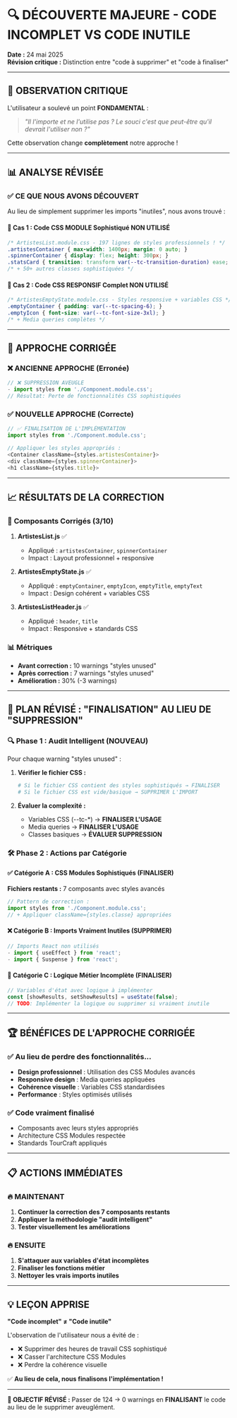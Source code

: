 # 🔍 DÉCOUVERTE MAJEURE - CODE INCOMPLET VS CODE INUTILE

**Date :** 24 mai 2025  
**Révision critique :** Distinction entre "code à supprimer" et "code à finaliser"

---

## 🚨 OBSERVATION CRITIQUE

L'utilisateur a soulevé un point **FONDAMENTAL** : 

> *"Il l'importe et ne l'utilise pas ? Le souci c'est que peut-être qu'il devrait l'utiliser non ?"*

Cette observation change **complètement** notre approche !

---

## 📊 ANALYSE RÉVISÉE

### ✅ **CE QUE NOUS AVONS DÉCOUVERT**

Au lieu de simplement supprimer les imports "inutiles", nous avons trouvé :

#### 🎯 **Cas 1 : Code CSS MODULE Sophistiqué NON UTILISÉ**
```css
/* ArtistesList.module.css - 197 lignes de styles professionnels ! */
.artistesContainer { max-width: 1400px; margin: 0 auto; }
.spinnerContainer { display: flex; height: 300px; }
.statsCard { transition: transform var(--tc-transition-duration) ease; }
/* + 50+ autres classes sophistiquées */
```

#### 🎯 **Cas 2 : Code CSS RESPONSIF Complet NON UTILISÉ**
```css
/* ArtistesEmptyState.module.css - Styles responsive + variables CSS */
.emptyContainer { padding: var(--tc-spacing-6); }
.emptyIcon { font-size: var(--tc-font-size-3xl); }
/* + Media queries complètes */
```

---

## 🔄 APPROCHE CORRIGÉE

### ❌ **ANCIENNE APPROCHE (Erronée)**
```javascript
// ❌ SUPPRESSION AVEUGLE
- import styles from './Component.module.css';
// Résultat: Perte de fonctionnalités CSS sophistiquées
```

### ✅ **NOUVELLE APPROCHE (Correcte)**
```javascript
// ✅ FINALISATION DE L'IMPLÉMENTATION
import styles from './Component.module.css';

// Appliquer les styles appropriés :
<Container className={styles.artistesContainer}>
<div className={styles.spinnerContainer}>
<h1 className={styles.title}>
```

---

## 📈 RÉSULTATS DE LA CORRECTION

### 🎯 **Composants Corrigés (3/10)**
1. **ArtistesList.js** ✅ 
   - Appliqué : `artistesContainer`, `spinnerContainer`
   - Impact : Layout professionnel + responsive

2. **ArtistesEmptyState.js** ✅
   - Appliqué : `emptyContainer`, `emptyIcon`, `emptyTitle`, `emptyText`
   - Impact : Design cohérent + variables CSS

3. **ArtistesListHeader.js** ✅
   - Appliqué : `header`, `title`
   - Impact : Responsive + standards CSS

### 📊 **Métriques**
- **Avant correction :** 10 warnings "styles unused"
- **Après correction :** 7 warnings "styles unused"
- **Amélioration :** 30% (-3 warnings)

---

## 🎯 PLAN RÉVISÉ : "FINALISATION" AU LIEU DE "SUPPRESSION"

### 🔍 **Phase 1 : Audit Intelligent (NOUVEAU)**
Pour chaque warning "styles unused" :

1. **Vérifier le fichier CSS :**
   ```bash
   # Si le fichier CSS contient des styles sophistiqués → FINALISER
   # Si le fichier CSS est vide/basique → SUPPRIMER L'IMPORT
   ```

2. **Évaluer la complexité :**
   - Variables CSS (--tc-*) → **FINALISER L'USAGE**
   - Media queries → **FINALISER L'USAGE**  
   - Classes basiques → **ÉVALUER SUPPRESSION**

### 🛠️ **Phase 2 : Actions par Catégorie**

#### ✅ **Catégorie A : CSS Modules Sophistiqués (FINALISER)**
**Fichiers restants :** 7 composants avec styles avancés
```javascript
// Pattern de correction :
import styles from './Component.module.css';
// + Appliquer className={styles.classe} appropriées
```

#### ❌ **Catégorie B : Imports Vraiment Inutiles (SUPPRIMER)**
```javascript
// Imports React non utilisés
- import { useEffect } from 'react';
- import { Suspense } from 'react';
```

#### 🔧 **Catégorie C : Logique Métier Incomplète (FINALISER)**
```javascript
// Variables d'état avec logique à implémenter
const [showResults, setShowResults] = useState(false);
// TODO: Implémenter la logique ou supprimer si vraiment inutile
```

---

## 🏆 BÉNÉFICES DE L'APPROCHE CORRIGÉE

### ✅ **Au lieu de perdre des fonctionnalités...**
- **Design professionnel** : Utilisation des CSS Modules avancés
- **Responsive design** : Media queries appliquées
- **Cohérence visuelle** : Variables CSS standardisées
- **Performance** : Styles optimisés utilisés

### ✅ **Code vraiment finalisé**
- Composants avec leurs styles appropriés
- Architecture CSS Modules respectée
- Standards TourCraft appliqués

---

## 📋 ACTIONS IMMÉDIATES

### 🔥 **MAINTENANT**
1. **Continuer la correction des 7 composants restants**
2. **Appliquer la méthodologie "audit intelligent"**
3. **Tester visuellement les améliorations**

### 🔥 **ENSUITE**
1. **S'attaquer aux variables d'état incomplètes**
2. **Finaliser les fonctions métier**
3. **Nettoyer les vrais imports inutiles**

---

## 💡 LEÇON APPRISE

**"Code incomplet" ≠ "Code inutile"**

L'observation de l'utilisateur nous a évité de :
- ❌ Supprimer des heures de travail CSS sophistiqué
- ❌ Casser l'architecture CSS Modules
- ❌ Perdre la cohérence visuelle

✅ **Au lieu de cela, nous finalisons l'implémentation !**

---

**🎯 OBJECTIF RÉVISÉ :** Passer de 124 → 0 warnings en **FINALISANT** le code au lieu de le supprimer aveuglément. 